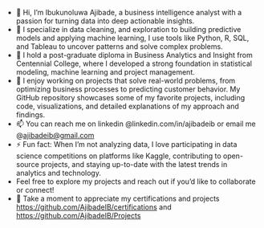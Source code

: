 - 👋 Hi, I’m Ibukunoluwa Ajibade, a business intelligence analyst with a passion for turning data into deep actionable insights.
- 👀 I specialize in data cleaning, and exploration to building predictive models and applying machine learning, I use tools like Python, R, SQL, and Tableau to uncover patterns and solve complex problems.
- 🌱 I hold a post-graduate diploma in Business Analytics and Insight from Centennial College, where I developed a strong foundation in statistical modeling, machine learning and project management.
- 💞️ I enjoy working on projects that solve real-world problems, from optimizing business processes to predicting customer behavior. My GitHub repository showcases some of my favorite projects, including code, visualizations, and detailed explanations of my approach and findings.
- 📫 You can reach me on linkedin @linkedin.com/in/ajibadeib or email me @ajibadeib@gmail.com
- ⚡ Fun fact: When I’m not analyzing data, I love participating in data science competitions on platforms like Kaggle, contributing to open-source projects, and staying up-to-date with the latest trends in analytics and technology.
- Feel free to explore my projects and reach out if you’d like to collaborate or connect!
- 👀 Take a moment to appreciate my certifications and projects https://github.com/AjibadeIB/certifications and https://github.com/AjibadeIB/Projects
<!---
AjibadeIB/AjibadeIB is a ✨ special ✨ repository because its `README.md` (this file) appears on your GitHub profile.
You can click the Preview link to take a look at your changes.
--->
